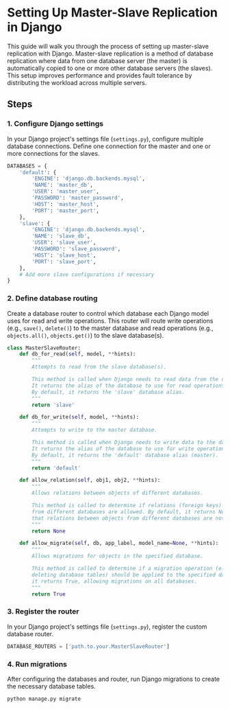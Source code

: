 # Setting Up Master-Slave Replication in Django

This guide will walk you through the process of setting up master-slave replication with Django.
Master-slave replication is a method of database replication where data from one database server
(the master) is automatically copied to one or more other database servers (the slaves).
This setup improves performance and provides fault tolerance by distributing the workload across multiple servers.

## Steps

### 1. Configure Django settings

In your Django project's settings file (`settings.py`), configure multiple database connections.
Define one connection for the master and one or more connections for the slaves.

```python
DATABASES = {
    'default': {
        'ENGINE': 'django.db.backends.mysql',
        'NAME': 'master_db',
        'USER': 'master_user',
        'PASSWORD': 'master_password',
        'HOST': 'master_host',
        'PORT': 'master_port',
    },
    'slave': {
        'ENGINE': 'django.db.backends.mysql',
        'NAME': 'slave_db',
        'USER': 'slave_user',
        'PASSWORD': 'slave_password',
        'HOST': 'slave_host',
        'PORT': 'slave_port',
    },
    # Add more slave configurations if necessary
}
```

### 2. Define database routing

Create a database router to control which database each Django model uses for read and write operations.
This router will route write operations (e.g., `save()`, `delete()`) to the master database and read operations
(e.g., `objects.all()`, `objects.get()`) to the slave database(s).

```python
class MasterSlaveRouter:
    def db_for_read(self, model, **hints):
        """
        Attempts to read from the slave database(s).

        This method is called when Django needs to read data from the database.
        It returns the alias of the database to use for read operations.
        By default, it returns the 'slave' database alias.
        """
        return 'slave'

    def db_for_write(self, model, **hints):
        """
        Attempts to write to the master database.

        This method is called when Django needs to write data to the database.
        It returns the alias of the database to use for write operations.
        By default, it returns the 'default' database alias (master).
        """
        return 'default'

    def allow_relation(self, obj1, obj2, **hints):
        """
        Allows relations between objects of different databases.

        This method is called to determine if relations (foreign keys) between objects
        from different databases are allowed. By default, it returns None, indicating
        that relations between objects from different databases are not allowed.
        """
        return None

    def allow_migrate(self, db, app_label, model_name=None, **hints):
        """
        Allows migrations for objects in the specified database.

        This method is called to determine if a migration operation (e.g., creating or
        deleting database tables) should be applied to the specified database. By default,
        it returns True, allowing migrations on all databases.
        """
        return True
```

### 3. Register the router

In your Django project's settings file (`settings.py`), register the custom database router.

```python
DATABASE_ROUTERS = ['path.to.your.MasterSlaveRouter']
```

### 4. Run migrations

After configuring the databases and router, run Django migrations to create the necessary database tables.

```bash
python manage.py migrate
```


